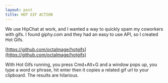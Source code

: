 ```yaml
---
layout: post
title: HOT GIF ACTION
---
```


We use HipChat at work, and I wanted a way to quickly spam my coworkers with gifs. I found giphy.com and they had an easy to use API, so I created Hot Gifs. 

[https://github.com/octalmage/hotgifs](https://github.com/octalmage/hotgifs)

With Hot Gifs running, you press Cmd+Alt+G and a window pops up, you type a word or phrase, hit enter then it copies a related gif url to your clipboard. The results are hilarious.
